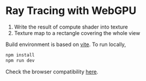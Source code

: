 # Ray Tracing with WebGPU

1. Write the result of compute shader into texture
2. Texture map to a rectangle covering the whole view

Build environment is based on [vite](https://vitejs.dev/). To run locally,
```bash
npm install
npm run dev
```

Check the browser compatibility [here](https://developer.mozilla.org/en-US/docs/Web/API/WebGPU_API#browser_compatibility).